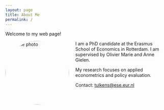 ```yaml
---
layout: page
title: About Me
permalink: /
---
```


Welcome to my web page!  


<img src="{{ site.baseurl }}/assets/profile.jpg" alt="Profile photo" width="200" style="border-radius: 50%; float: left; margin-right: 20px;" />


I am a PhD candidate at the Erasmus School of Economics in Rotterdam.  I am supervised by Olivier Marie and Anne Gielen.

My research focuses on applied econometrics and policy evaluation.  

Contact: tulkens@ese.eur.nl
